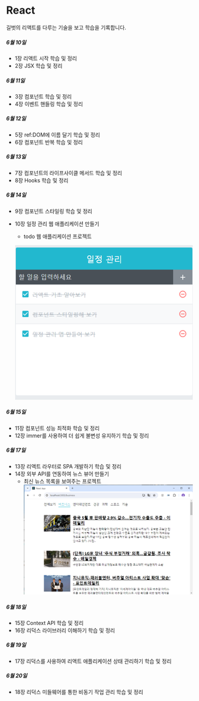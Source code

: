 # React

길벗의 리액트를 다루는 기술을 보고 학습을 기록합니다.

##### 6월 10일
- 1장 리액트 시작 학습 및 정리
- 2장 JSX 학습 및 정리

##### 6월 11일
- 3장 컴포넌트 학습 및 정리
- 4장 이벤트 핸들링 학습 및 정리

##### 6월 12일
- 5장 ref:DOM에 이름 달기 학습 및 정리
- 6장 컴포넌트 반복 학습 및 정리

##### 6월 13일
- 7장 컴포넌트의 라이프사이클 메서드 학습 및 정리
- 8장 Hooks 학습 및 정리

##### 6월 14일
- 9장 컴포넌트 스타일링 학습 및 정리
- 10장 일정 관리 웹 애플리케이션 만들기
    - todo 웹 애플리케이션 프로젝트
    
    ![alt text](./img/image.png)

##### 6월 15일
- 11장 컴포넌트 성능 최적화 학습 및 정리
- 12장 immer를 사용하여 더 쉽게 불변성 유지하기 학습 및 정리

##### 6월 17일
- 13장 리액트 라우터로 SPA 개발하기 학습 및 정리
- 14장 외부 API를 연동하여 뉴스 뷰어 만들기
    - 최신 뉴스 목록을 보여주는 프로젝트
    ![alt text](./img/news.png)

##### 6월 18일
- 15장 Context API 학습 및 정리
- 16장 리덕스 라이브러리 이해하기 학습 및 정리

##### 6월 19일 
- 17장 리덕스를 사용하여 리액트 애플리케이션 상태 관리하기 학습 및 정리

##### 6월 20일
- 18장 리덕스 미들웨어를 통한 비동기 작업 관리 학습 및 정리